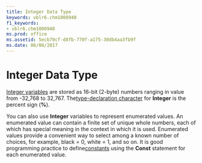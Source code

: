 ```yaml
---
title: Integer Data Type
keywords: vblr6.chm1008948
f1_keywords:
- vblr6.chm1008948
ms.prod: office
ms.assetid: 5ecb70cf-d8fb-770f-a175-30db4aa3fb9f
ms.date: 06/08/2017
---
```



# Integer Data Type

[Integer variables](../../Glossary/vbe-glossary.md) are stored as 16-bit (2-byte) numbers ranging in value from -32,768 to 32,767. The[type-declaration character](../../Glossary/vbe-glossary.md) for **Integer** is the percent sign (**%**).

You can also use  **Integer** variables to represent enumerated values. An enumerated value can contain a finite set of unique whole numbers, each of which has special meaning in the context in which it is used. Enumerated values provide a convenient way to select among a known number of choices, for example, black = 0, white = 1, and so on. It is good programming practice to define[constants](../../Glossary/vbe-glossary.md) using the **Const** statement for each enumerated value.

